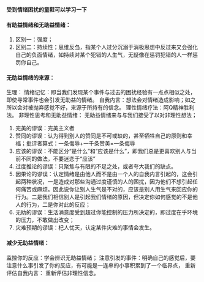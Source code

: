 **受到情绪困扰的童鞋可以学习一下**
#### 有助益情绪和无助益情绪：
1. 区别一：强度；
2. 区别二：持续性；思维反刍，指某个人过分沉溺于消极思想中反过来又会强化自己的负面情绪，如持续对某个犯错的人生气，无疑像在惩罚犯错的人一样惩罚你自己。
#### 无助益情绪的来源：
生理：
情绪记忆：即当我们发现某个事件与过去的困扰经验有一点点相似之处，即使寻常事件也会引发无助益的情绪。
自我内言：想法会对情绪造成影响；如之所以会对被抛弃感觉不好，来源于所持有的信念。
理性情绪疗法：阿Q精神胜利法。
非理性思考和无助益情绪：
无助益情绪来与与我们接受了以对非理性想法；
1. 完美的谬误：完美主义者
2. 赞同的谬误：认为得到别人的赞同是不可或缺的，甚至牺牲自己的原则和幸福；批评者算式：一条侮辱+一千条赞美=一条侮辱
3. 应该的谬误：不能区分“是什么”和“应该是什么”，即我们总是更喜欢别人与当前不同的做法，不要迷恋于“应该”
4. 过度推论的谬误：只聚焦与有限的不足之处，或者夸大我们的缺点。
5. 因果论的谬误：认定情绪是由他人而不是由一个人的自我内言引起的，这会引起两种状况，一是造成对那些沟通过度谨慎的人的困扰，因为他们不想引起任何痛苦或麻烦。因此说你让别人生气是不对的，应该是别人用生气来回应你的行为。二是我们相信别人是引起我们情绪的原因，但决定你如何感觉的不是他人的行为，二是你对此的反应；
6. 无助的谬误：生活满意度受到超过你能控制的压力所决定的，即过度在乎环境的压力，不敢做出改变；
7. 灾难预期的谬误：杞人忧天，认定某件灾难的事情会发生。
#### 减少无助益情绪：
监控你的反应：学会辨识无助益情绪；
注意引发的事件：明确自己的感觉后，要注意什么事引发了你的反应，有可能是一连串的小事积累到了一个临界点，
重新评估自我内言：
重新评估非理性信念。
